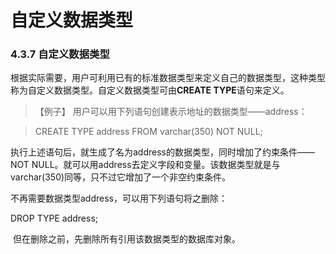 # 自定义数据类型

### 4.3.7 自定义数据类型

 根据实际需要，用户可利用已有的标准数据类型来定义自己的数据类型，这种类型称为自定义数据类型。自定义数据类型可由**CREATE TYPE**语句来定义。

> 【例子】 用户可以用下列语句创建表示地址的数据类型——address：

> CREATE TYPE address FROM varchar(350) NOT NULL;

​     执行上述语句后，就生成了名为address的数据类型，同时增加了约束条件——NOT NULL。就可以用address去定义字段和变量。该数据类型就是与varchar(350)同等，只不过它增加了一个非空约束条件。

不再需要数据类型address，可以用下列语句将之删除：

 DROP TYPE address;

​      但在删除之前，先删除所有引用该数据类型的数据库对象。